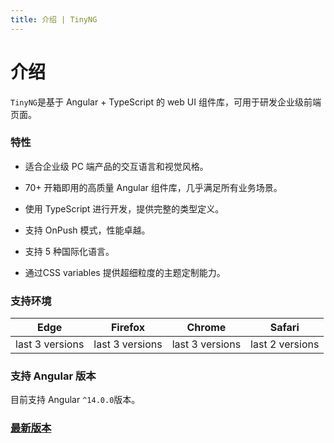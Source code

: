 ```yaml
---
title: 介绍 | TinyNG
---
```


# 介绍

`TinyNG`是基于 Angular + TypeScript 的 web UI 组件库，可用于研发企业级前端页面。

### 特性

- 适合企业级 PC 端产品的交互语言和视觉风格。

- 70+ 开箱即用的高质量 Angular 组件库，几乎满足所有业务场景。

- 使用 TypeScript 进行开发，提供完整的类型定义。

- 支持 OnPush 模式，性能卓越。

- 支持 5 种国际化语言。

- 通过CSS variables 提供超细粒度的主题定制能力。



### 支持环境

Edge | Firefox | Chrome | Safari |
| --------- | --------- | --------- | --------- |
| last 3 versions | last 3 versions | last 3 versions | last 2 versions |

### 支持 Angular 版本
目前支持 Angular `^14.0.0`版本。

### [最新版本](./changelog)